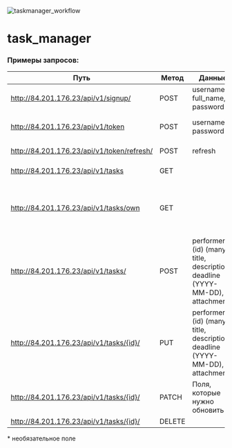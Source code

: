 ![taskmanager_workflow](https://github.com/dmitriyperetoka/task_manager/workflows/taskmanager_workflow/badge.svg)

# task_manager
 
### Примеры запросов:
| Путь  | Метод | Данные | Описание |
| ------- | --------- | ---------| --------- |
| http://84.201.176.23/api/v1/signup/ | POST | username, full_name, password |  Зарегистрировать нового пользователя |
| http://84.201.176.23/api/v1/token | POST | username, password |  Получить пару JWT-токенов refresh и access |
| http://84.201.176.23/api/v1/token/refresh/ | POST | refresh | Обновить access JWT-токен |
| http://84.201.176.23/api/v1/tasks | GET |  |  Получить список всех задач |
| http://84.201.176.23/api/v1/tasks/own | GET |  |  Получить список всех задач созданных пользователем, отправляющим запрос |
| http://84.201.176.23/api/v1/tasks/ | POST | performers (id) (many), title, description, deadline (YYYY-MM-DD), attachment* |  Создать новую задачу |
| http://84.201.176.23/api/v1/tasks/{id}/ | PUT | performers (id) (many), title, description, deadline (YYYY-MM-DD), attachment* |  Обновить задачу |
| http://84.201.176.23/api/v1/tasks/{id}/ | PATCH | Поля, которые нужно обновить |  Частично обновить задачу |
| http://84.201.176.23/api/v1/tasks/{id}/ | DELETE |  |  Удалить задачу |

\* необязательное поле

